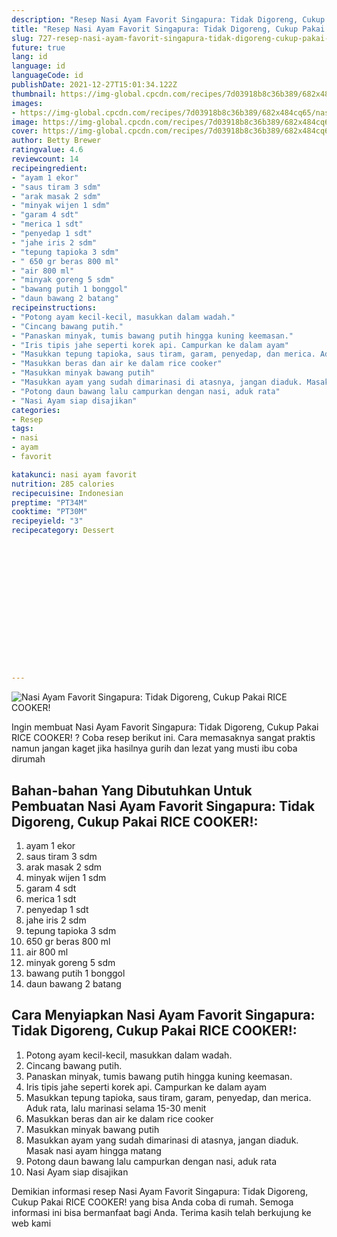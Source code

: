 ```yaml
---
description: "Resep Nasi Ayam Favorit Singapura: Tidak Digoreng, Cukup Pakai RICE COOKER! Anti Gagal"
title: "Resep Nasi Ayam Favorit Singapura: Tidak Digoreng, Cukup Pakai RICE COOKER! Anti Gagal"
slug: 727-resep-nasi-ayam-favorit-singapura-tidak-digoreng-cukup-pakai-rice-cooker-anti-gagal
future: true
lang: id
language: id
languageCode: id
publishDate: 2021-12-27T15:01:34.122Z 
thumbnail: https://img-global.cpcdn.com/recipes/7d03918b8c36b389/682x484cq65/nasi-ayam-favorit-singapura-tidak-digoreng-cukup-pakai-rice-cooker-foto-resep-utama.webp
images:
- https://img-global.cpcdn.com/recipes/7d03918b8c36b389/682x484cq65/nasi-ayam-favorit-singapura-tidak-digoreng-cukup-pakai-rice-cooker-foto-resep-utama.webp
image: https://img-global.cpcdn.com/recipes/7d03918b8c36b389/682x484cq65/nasi-ayam-favorit-singapura-tidak-digoreng-cukup-pakai-rice-cooker-foto-resep-utama.webp
cover: https://img-global.cpcdn.com/recipes/7d03918b8c36b389/682x484cq65/nasi-ayam-favorit-singapura-tidak-digoreng-cukup-pakai-rice-cooker-foto-resep-utama.webp
author: Betty Brewer
ratingvalue: 4.6
reviewcount: 14
recipeingredient:
- "ayam 1 ekor"
- "saus tiram 3 sdm"
- "arak masak 2 sdm"
- "minyak wijen 1 sdm"
- "garam 4 sdt"
- "merica 1 sdt"
- "penyedap 1 sdt"
- "jahe iris 2 sdm"
- "tepung tapioka 3 sdm"
- " 650 gr beras 800 ml"
- "air 800 ml"
- "minyak goreng 5 sdm"
- "bawang putih 1 bonggol"
- "daun bawang 2 batang"
recipeinstructions:
- "Potong ayam kecil-kecil, masukkan dalam wadah."
- "Cincang bawang putih."
- "Panaskan minyak, tumis bawang putih hingga kuning keemasan."
- "Iris tipis jahe seperti korek api. Campurkan ke dalam ayam"
- "Masukkan tepung tapioka, saus tiram, garam, penyedap, dan merica. Aduk rata, lalu marinasi selama 15-30 menit"
- "Masukkan beras dan air ke dalam rice cooker"
- "Masukkan minyak bawang putih"
- "Masukkan ayam yang sudah dimarinasi di atasnya, jangan diaduk. Masak nasi ayam hingga matang"
- "Potong daun bawang lalu campurkan dengan nasi, aduk rata"
- "Nasi Ayam siap disajikan"
categories:
- Resep
tags:
- nasi
- ayam
- favorit

katakunci: nasi ayam favorit 
nutrition: 285 calories
recipecuisine: Indonesian
preptime: "PT34M"
cooktime: "PT30M"
recipeyield: "3"
recipecategory: Dessert


     
    
    
    
    
    
    
    
    
    
    
      
    
---
```



![Nasi Ayam Favorit Singapura: Tidak Digoreng, Cukup Pakai RICE COOKER!](https://img-global.cpcdn.com/recipes/7d03918b8c36b389/682x484cq65/nasi-ayam-favorit-singapura-tidak-digoreng-cukup-pakai-rice-cooker-foto-resep-utama.webp)

Ingin membuat Nasi Ayam Favorit Singapura: Tidak Digoreng, Cukup Pakai RICE COOKER! ? Coba resep berikut ini. Cara memasaknya sangat praktis namun jangan kaget jika hasilnya gurih dan lezat yang musti ibu coba dirumah

<!--inarticleads1-->

## Bahan-bahan Yang Dibutuhkan Untuk Pembuatan Nasi Ayam Favorit Singapura: Tidak Digoreng, Cukup Pakai RICE COOKER!:

1. ayam 1 ekor
1. saus tiram 3 sdm
1. arak masak 2 sdm
1. minyak wijen 1 sdm
1. garam 4 sdt
1. merica 1 sdt
1. penyedap 1 sdt
1. jahe iris 2 sdm
1. tepung tapioka 3 sdm
1.  650 gr beras 800 ml
1. air 800 ml
1. minyak goreng 5 sdm
1. bawang putih 1 bonggol
1. daun bawang 2 batang



<!--inarticleads2-->

## Cara Menyiapkan Nasi Ayam Favorit Singapura: Tidak Digoreng, Cukup Pakai RICE COOKER!:

1. Potong ayam kecil-kecil, masukkan dalam wadah.
1. Cincang bawang putih.
1. Panaskan minyak, tumis bawang putih hingga kuning keemasan.
1. Iris tipis jahe seperti korek api. Campurkan ke dalam ayam
1. Masukkan tepung tapioka, saus tiram, garam, penyedap, dan merica. Aduk rata, lalu marinasi selama 15-30 menit
1. Masukkan beras dan air ke dalam rice cooker
1. Masukkan minyak bawang putih
1. Masukkan ayam yang sudah dimarinasi di atasnya, jangan diaduk. Masak nasi ayam hingga matang
1. Potong daun bawang lalu campurkan dengan nasi, aduk rata
1. Nasi Ayam siap disajikan




Demikian informasi  resep Nasi Ayam Favorit Singapura: Tidak Digoreng, Cukup Pakai RICE COOKER!   yang bisa Anda coba di rumah. Semoga informasi ini bisa bermanfaat bagi Anda. Terima kasih telah berkujung ke web kami

